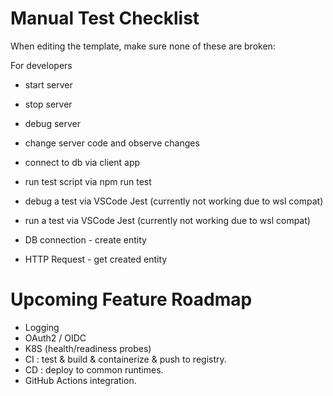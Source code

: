 # Manual Test Checklist
When editing the template, make sure none of these are broken:

For developers
- start server
- stop server
- debug server
- change server code and observe changes
- connect to db via client app
- run test script via npm run test
- debug a test via VSCode Jest (currently not working due to wsl compat)
- run a test via VSCode Jest (currently not working due to wsl compat)

- DB connection - create entity
- HTTP Request - get created entity

# Upcoming Feature Roadmap
- Logging
- OAuth2 / OIDC
- K8S (health/readiness probes)
- CI : test & build & containerize & push to registry.
- CD : deploy to common runtimes.
- GitHub Actions integration.
